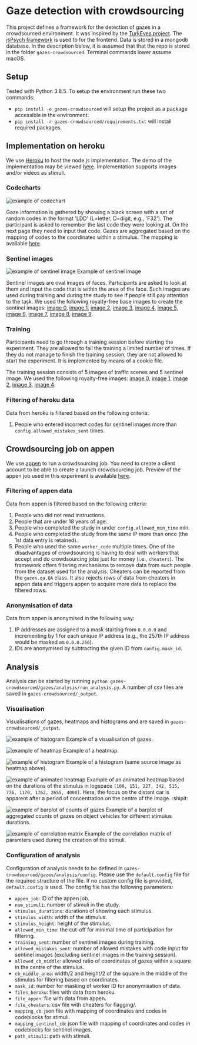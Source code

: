 Gaze detection with crowdsourcing
=======
This project defines a framework for the detection of gazes in a crowdsourced environment. It was inspired by the [TurkEyes project](http://turkeyes.mit.edu). The [jsPsych framework](https://www.jspsych.org/) is used to for the frontend. Data is stored in a mongodb database. In the description below, it is assumed that that the repo is stored in the folder `gazes-crowdsourced`. Terminal commands lower assume macOS.

## Setup
Tested with Python 3.8.5. To setup the environment run these two commands:
- `pip install -e gazes-crowdsourced` will setup the project as a package accessible in the environment.
- `pip install -r gazes-crowdsourced/requirements.txt` will install required packages.

## Implementation on heroku
We use [Heroku](https://www.heroku.com/) to host the node.js implementation. The demo of the implementation may be viewed [here](https://gazes-crowdsourced.herokuapp.com/?debug=1&save_data=0). Implementation supports images and/or videos as stimuli.

### Codecharts
![example of codechart](https://github.com/bazilinskyy/gazes-crowdsourced/blob/master/public/img/codeboard/cb_0.jpg?raw=true)

Gaze information is gathered by showing a black screen with a set of random codes in the format 'LDD' (L=letter, D=digit, e.g., 'F32'). The participant is asked to remember the last code they were looking at. On the next page they need to input that code. Gazes are aggregated based on the mapping of codes to the coordinates within a stimulus. The mapping is available [here](https://github.com/bazilinskyy/gazes-crowdsourced/blob/master/public/img/codeboard/data.json).

### Sentinel images
![example of sentinel image](https://github.com/bazilinskyy/gazes-crowdsourced/blob/master/public/img/sentinel/sentinel_0.jpg?raw=true)
Example of sentinel image

Sentinel images are oval images of faces. Participants are asked to look at them and input the code that is within the area of the face. Such images are used during training and during the study to see if people still pay attention to the task. We used the following royalty-free base images to create the sentinel images: [image 0](https://www.pexels.com/photo/women-s-white-and-black-button-up-collared-shirt-774909), [image 1](https://www.pexels.com/photo/woman-near-house-2804282), [image 2](https://www.pexels.com/photo/woman-standing-near-yellow-petaled-flower-2050994), [image 3](https://www.pexels.com/photo/person-holding-hammer-while-smiling-3267784), [image 4](https://www.pexels.com/photo/photography-of-laughing-guy-1408196), [image 5](https://www.pxfuel.com/en/free-photo-jmdxk), [image 6](https://www.pexels.com/photo/man-in-blue-top-2830332), [image 7](https://www.pexels.com/photo/photo-of-man-wearing-denim-jacket-1599980), [image 8](https://www.pxfuel.com/en/free-photo-eibzf), [image 9](https://www.pxfuel.com/en/free-photo-jrjqb).

### Training
Participants need to go through a training session before starting the experiment. They are allowed to fail the training a limited number of times. If they do not manage to finish the training session, they are not allowed to start the experiment. It is implemented by means of a cookie file.

The training session consists of 5 images of traffic scenes and 5 sentinel image. We used the following royalty-free images: [image 0](https://www.pxfuel.com/en/free-photo-xpoyf), [image 1](https://www.pxfuel.com/en/free-photo-xpoev), [image 2](https://www.pxfuel.com/en/free-photo-xnbzi), [image 3](https://www.pxfuel.com/en/free-photo-emhtx), [image 4](https://www.pxfuel.com/en/free-photo-ebgzh).

### Filtering of heroku data
Data from heroku is filtered based on the following criteria:
1. People who entered incorrect codes for sentinel images more than `config.allowed_mistakes_sent` times.

## Crowdsourcing job on appen
We use [appen](http://appen.com) to run a crowdsourcing job. You need to create a client account to be able to create a launch crowdsourcing job. Preview of the appen job used in this experiment is available [here](https://view.appen.io/channels/cf_internal/jobs/1670895/editor_preview?token=ne2tN-bKLMxl-YCvOGV-YA).

### Filtering of appen data
Data from appen is filtered based on the following criteria:
1. People who did not read instructions.
2. People that are under 18 years of age.
3. People who completed the study in under `config.allowed_min_time` min.
4. People who completed the study from the same IP more than once (the 1st data entry is retained).
5. People who used the same `worker_code` multiple times. One of the disadvantages of crowdsourcing is having to deal with workers that accept and do crowdsourcing jobs just for money (i.e., `cheaters`). The framework offers filtering mechanisms to remove data from such people from the dataset used for the analysis. Cheaters can be reported from the `gazes.qa.QA` class. It also rejects rows of data from cheaters in appen data and triggers appen to acquire more data to replace the filtered rows.

### Anonymisation of data
Data from appen is anonymised in the following way:
1. IP addresses are assigned to a mask starting from `0.0.0.0` and incrementing by 1 for each unique IP address (e.g., the 257th IP address would be masked as `0.0.0.256`).
2. IDs are anonymised by subtracting the given ID from `config.mask_id`.

## Analysis
Analysis can be started by running `python gazes-crowdsourced/gazes/analysis/run_analysis.py`. A number of csv files are saved in `gazes-crowdsourced/_output`.

### Visualisation
Visualisations of gazes, heatmaps and histograms and  are saved in `gazes-crowdsourced/_output`.

![example of histogram](https://github.com/bazilinskyy/gazes-crowdsourced/blob/master/figures/image_86_gazes.jpg?raw=true)
Example of a visualisation of gazes.

![example of heatmap](https://github.com/bazilinskyy/gazes-crowdsourced/blob/master/figures/image_60_kdeplot.jpg?raw=true)
Example of a heatmap.

![example of histogram](https://github.com/bazilinskyy/gazes-crowdsourced/blob/master/figures/image_60_histogram.jpg?raw=true)
Example of a histogram (same source image as heatmap above).

![example of animated heatmap](https://github.com/bazilinskyy/gazes-crowdsourced/blob/master/figures/image_9_animation.gif?raw=true)
Example of an animated heatmap based on the durations of the stimulus in logspace `[100, 151, 227, 342, 515, 776, 1170, 1762, 2655, 4000]`. Here, the focus on the distant car is apparent after a period of concentration on the centre of the image. :shipit:

![example of barplot of counts of gazes](https://github.com/bazilinskyy/gazes-crowdsourced/blob/master/figures/all_gazes_vehicle.jpg?raw=true)
Example of a barplot of aggregated counts of gazes on object vehicles for different stimulus durations.

![example of correlation matrix](https://github.com/bazilinskyy/gazes-crowdsourced/blob/master/figures/all_corr_matrix.jpg?raw=true)
Example of the correlation matrix of paramters used during the creation of the stimuli.

### Configuration of analysis
Configuration of analysis needs to be defined in `gazes-crowdsourced/gazes/analysis/config`. Please use the `default.config` file for the required structure of the file. If no custom config file is provided, `default.config` is used. The config file has the following parameters:
* `appen_job`: ID of the appen job.
* `num_stimuli`: number of stimuli in the study.
* `stimulus_durations`: durations of showing each stimulus.
* `stimulus_width`: width of the stimulus.
* `stimulus_height`: height of the stimulus.
* `allowed_min_time`: the cut-off for minimal time of participation for filtering.
* `training_sent`: number of sentinel images during training.
* `allowed_mistakes_sent`: number of allowed mistakes with code input for sentinel images (excluding sentinel images in the training session).
* `allowed_cb_middle`: allowed ratio of coordinates of gazes within a square in the centre of the stimulus.
* `cb_middle_area`: width/2 and height/2 of the square in the middle of the stimulus for filtering based on coordinates.
* `mask_id`: number for masking of worker ID for anonymisation of data.
* `files_heroku`: files with data from heroku.
* `file_appen`: file with data from appen.
* `file_cheaters`: csv file with cheaters for flagging/.
* `mapping_cb`: json file with mapping of coordinates and codes in codeblocks for stimuli.
* `mapping_sentinel_cb`: json file with mapping of coordinates and codes in codeblocks for sentinel images.
* `path_stimuli`: path with stimuli.
